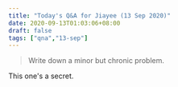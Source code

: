 ```yaml
---
title: "Today's Q&A for Jiayee (13 Sep 2020)"
date: 2020-09-13T01:03:06+08:00
draft: false
tags: ["qna","13-sep"]
---
```

> Write down a minor but chronic problem.

This one's a secret.
